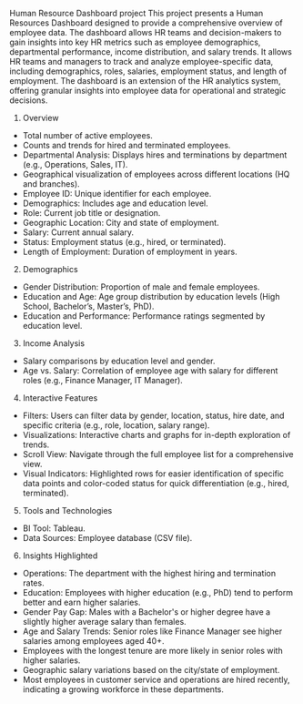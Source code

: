 Human Resource Dashboard project
This project presents a Human Resources Dashboard designed to provide a comprehensive overview of employee data. The dashboard allows HR teams and decision-makers to gain insights into key HR metrics such as employee demographics, departmental performance, income distribution, and salary trends. It allows HR teams and managers to track and analyze employee-specific data, including demographics, roles, salaries, employment status, and length of employment.
The dashboard is an extension of the HR analytics system, offering granular insights into employee data for operational and strategic decisions.
1. Overview
* Total number of active employees.
* Counts and trends for hired and terminated employees.
* Departmental Analysis: Displays hires and terminations by department (e.g., Operations, Sales, IT).
* Geographical visualization of employees across different locations (HQ and branches).
* Employee ID: Unique identifier for each employee.
* Demographics: Includes age and education level.
* Role: Current job title or designation.
* Geographic Location: City and state of employment.
* Salary: Current annual salary.
* Status: Employment status (e.g., hired, or terminated).
* Length of Employment: Duration of employment in years.
2. Demographics
* Gender Distribution: Proportion of male and female employees.
* Education and Age: Age group distribution by education levels (High School, Bachelor’s, Master’s, PhD).
* Education and Performance: Performance ratings segmented by education level.
3. Income Analysis
* Salary comparisons by education level and gender.
* Age vs. Salary: Correlation of employee age with salary for different roles (e.g., Finance Manager, IT Manager).
4. Interactive Features
* Filters: Users can filter data by gender, location, status, hire date, and specific criteria (e.g., role, location, salary range).
* Visualizations: Interactive charts and graphs for in-depth exploration of trends.
* Scroll View: Navigate through the full employee list for a comprehensive view.
* Visual Indicators: Highlighted rows for easier identification of specific data points and color-coded status for quick differentiation (e.g., hired, terminated).
5. Tools and Technologies
* BI Tool: Tableau.
* Data Sources: Employee database (CSV file).
6. Insights Highlighted
* Operations: The department with the highest hiring and termination rates.
* Education: Employees with higher education (e.g., PhD) tend to perform better and earn higher salaries.
* Gender Pay Gap: Males with a Bachelor's or higher degree have a slightly higher average salary than females.
* Age and Salary Trends: Senior roles like Finance Manager see higher salaries among employees aged 40+.
* Employees with the longest tenure are more likely in senior roles with higher salaries.
* Geographic salary variations based on the city/state of employment.
* Most employees in customer service and operations are hired recently, indicating a growing workforce in these departments.
